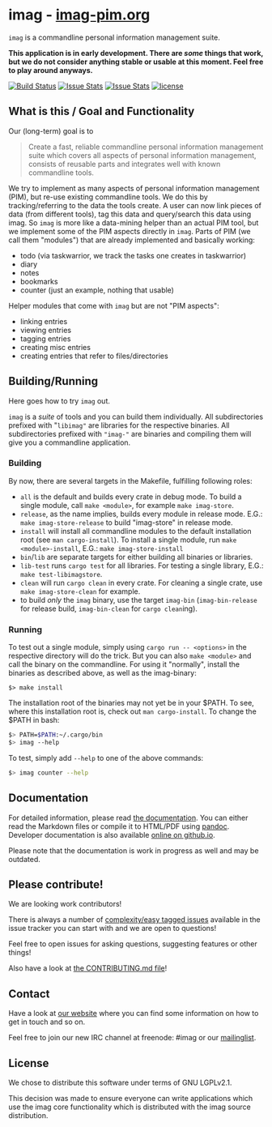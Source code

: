 # imag - [imag-pim.org](http://imag-pim.org)

`imag` is a commandline personal information management suite.

**This application is in early development. There are _some_ things that work,
but we do not consider anything stable or usable at this moment. Feel free to
play around anyways.**

[![Build Status](https://travis-ci.org/matthiasbeyer/imag.svg?branch=master)](https://travis-ci.org/matthiasbeyer/imag)
[![Issue Stats](http://www.issuestats.com/github/matthiasbeyer/imag/badge/pr?style=flat-square)](http://www.issuestats.com/github/matthiasbeyer/imag)
[![Issue Stats](http://www.issuestats.com/github/matthiasbeyer/imag/badge/issue?style=flat-square)](http://www.issuestats.com/github/matthiasbeyer/imag)
[![license](https://img.shields.io/github/license/matthiasbeyer/imag.svg?maxAge=2592000?style=flat-square)]()

## What is this / Goal and Functionality

Our (long-term) goal is to

> Create a fast, reliable commandline personal
> information management suite which covers all aspects of personal information
> management, consists of reusable parts and integrates well with known
> commandline tools.

We try to implement as many aspects of personal information management (PIM),
but re-use existing commandline tools.
We do this by tracking/referring to the data the tools create.
A user can now link pieces of data (from different tools), tag this data and
query/search this data using imag.
So `imag` is more like a data-mining helper than an actual PIM tool, but we
implement some of the PIM aspects directly in `imag`.
Parts of PIM (we call them "modules") that are already implemented and basically
working:

* todo (via taskwarrior, we track the tasks one creates in taskwarrior)
* diary
* notes
* bookmarks
* counter (just an example, nothing that usable)

Helper modules that come with `imag` but are not "PIM aspects":

* linking entries
* viewing entries
* tagging entries
* creating misc entries
* creating entries that refer to files/directories

## Building/Running

Here goes how to try `imag` out.

`imag` is a _suite_ of tools and you can build them individually.
All subdirectories prefixed with "`libimag"` are libraries for the respective
binaries.
All subdirectories prefixed with `"imag-"` are binaries and compiling them will
give you a commandline application.

### Building

By now, there are several targets in the Makefile, fulfilling following roles:

* `all` is the default and builds every crate in debug mode.
  To build a single module, call `make <module>`, for example `make imag-store`.
* `release`, as the name implies, builds every module in release mode.
  E.G.: `make imag-store-release` to build "imag-store" in release mode.
* `install` will install all commandline modules to the default installation
  root (see `man cargo-install`).
  To install a single module, run `make <module>-install`,
  E.G.: `make imag-store-install`
* `bin`/`lib` are separate targets for either building all binaries or
  libraries.
* `lib-test` runs `cargo test` for all libraries.
  For testing a single library, E.G.: `make test-libimagstore`.
* `clean` will run `cargo clean` in every crate.
  For cleaning a single crate, use `make imag-store-clean` for example.
* to build _only_ the `imag` binary, use the target `imag-bin`
  (`imag-bin-release` for release build, `imag-bin-clean` for `cargo clean`ing).

### Running

To test out a single module, simply using `cargo run -- <options>` in the
respective directory will do the trick.
But you can also `make <module>` and call the binary on the commandline.
For using it "normally", install the
binaries as described above, as well as the imag-binary:

```
$> make install
```

The installation root of the binaries may not yet be in your $PATH.
To see, where this installation root is, check out `man cargo-install`.
To change the $PATH in bash:

```bash
$> PATH=$PATH:~/.cargo/bin
$> imag --help
```

To test, simply add `--help` to one of the above commands:

```bash
$> imag counter --help
```

## Documentation

For detailed information, please read [the documentation](./doc/).
You can either read the Markdown files or compile it to HTML/PDF using
[pandoc](http://pandoc.org).
Developer documentation is also available
[online on github.io](https://matthiasbeyer.github.io/imag/imag_documentation/index.html).

Please note that the documentation is work in progress as well and may be
outdated.

## Please contribute!

We are looking work contributors!

There is always a number of
[complexity/easy tagged issues](https://github.com/matthiasbeyer/imag/issues?q=is%3Aopen+is%3Aissue+label%3Acomplexity%2Feasy)
available in the issue tracker you can start with and we are open to questions!

Feel free to open issues for asking questions, suggesting features or other
things!

Also have a look at [the CONTRIBUTING.md file](./CONTRIBUTING.md)!

## Contact

Have a look at [our website](http://imag-pim.org) where you can find some
information on how to get in touch and so on.

Feel free to join our new IRC channel at freenode: #imag
or our [mailinglist](http://imag-pim.org/mailinglist/).

## License

We chose to distribute this software under terms of GNU LGPLv2.1.

This decision was made to ensure everyone can write applications which use the
imag core functionality which is distributed with the imag source distribution.

